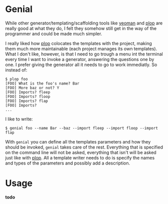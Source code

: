 
# Genial

While other generator/templating/scaffolding tools like [yeoman](http://yeoman.io) and 
[plop][plop] are really good at what they do, I felt
they somehow still get in the way of the programmer and could be made much
simpler.

I really liked how [plop][plop] colocates the templates with the project, making
them much more maintainable (each project manages its own templates).  What I
don't like, however, is that I need to go trough a menu int the terminal every
time I want to invoke a generator, answering the questions one by one.  I prefer
giving the generator all it needs to go to work immediatly. So instead of:

```
$ plop foo
[FOO] What is the foo's name? Bar
[FOO] More baz or not? Y
[FOO] Imports? fleep
[FOO] Imports? floop
[FOO] Imports? flap
[FOO] Imports?
...
```

I like to write:
```
$ genial foo --name Bar --baz --import fleep --import floop --import flap
```

With `genial` you can define all the templates parameters and how they should
be invoked, `genial` takes care of the rest.  Everything that is specified on
the command line will not be asked, everything that isn't will be asked just
like with [plop][plop].  All a template writer needs to do is specify the
names and types of the parameters and possibly add a description.

# Usage 

**todo**


[plop]: https://github.com/amwmedia/plop
